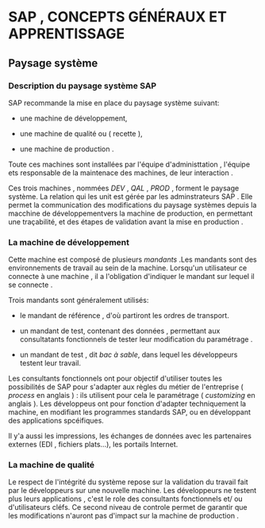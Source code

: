 # SAP , CONCEPTS GÉNÉRAUX ET APPRENTISSAGE

## Paysage système

### Description du paysage système SAP

SAP recommande la mise en place du paysage système suivant:

* une machine de développement,

* une machine de qualité ou ( recette ),

* une machine de production .

Toute ces machines sont installées par l'équipe d'administtation , l'équipe ets responsable de la maintenace des machines,
de leur interaction .

Ces trois machines , nommées *DEV* , *QAL* , *PROD* , forment le paysage système. La relation qui les unit est gérée par les adminstrateurs SAP . Elle permet la communication des modifications du paysage systèmes depuis la macchine de développementvers la machine de production, en permettant une traçabilité, et des étapes de validation avant la mise en production .

### La machine de développement

Cette machine est composé de plusieurs *mandants* .Les mandants sont des environnements de travail au sein de la machine. Lorsqu'un utilisateur ce connecte à une machine , il a l'obligation d'indiquer le mandant sur lequel il se connecte .

Trois mandants sont généralement utilisés:

* le mandant de référence , d'où partiront les ordres de transport.

* un mandant de test, contenant des données , permettant aux consultatants fonctionnels de tester leur modification du paramétrage .

* un mandant de test , dit *bac à sable*, dans lequel les développeurs testent leur travail.

Les consultants fonctionnels ont pour objectif d'utiliser toutes les possibilités de SAP pour s'adapter aux règles du métier de l'entreprise ( *process* en anglais ) : ils utilisent pour cela le paramétrage ( *customizing* en anglais ).
Les développeus ont pour fonction d'adapter techniquement la machine, en modifiant les programmes standards SAP, ou en développant des applications spcéifiques.

Il y'a aussi les impressions, les échanges de données avec les partenaires externes (EDI , fichiers plats...), les portails Internet.

### La machine de qualité

Le respect de l'intégrité du système repose sur la validation du travail fait par le développeurs sur une nouvelle machine. Les développeurs ne testent plus leurs applications , c'est le role des consultants fonctionnels et/ ou  d'utilisateurs cléfs. Ce second niveau de controle permet de garantir que les modifications n'auront pas d'impact sur la machine de production .
